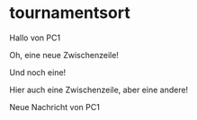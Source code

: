 # tournamentsort
Hallo von PC1

Oh, eine neue Zwischenzeile!

Und noch eine!

Hier auch eine Zwischenzeile, aber eine andere!

Neue Nachricht von PC1
